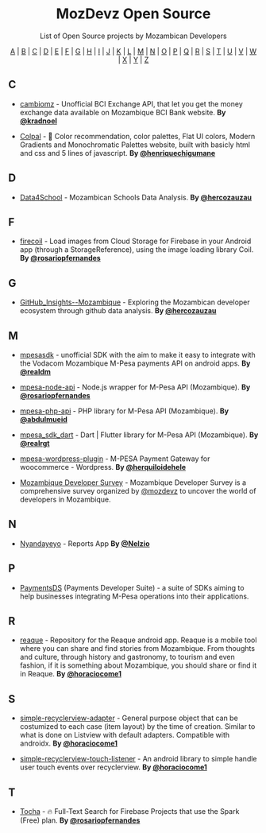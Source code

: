 <h1 align="center">
    MozDevz Open Source
</h1>
<p align="center">List of Open Source projects by Mozambican Developers</p>



<p align="center">
  <a href="#A">A</a> | <a href="#B">B</a> | <a href="#C">C</a> | <a href="#D">D</a> | <a href="#E">E</a> | <a href="#F">F</a> | <a href="#G">G</a> | <a href="#H">H</a> | <a href="#I">I</a> | <a href="#J">J</a> | <a href="#K">K</a> | <a href="#L">L</a> | <a href="#M">M</a> | <a href="#N">N</a> | <a href="#O">O</a> | <a href="#P">P</a> | <a href="#Q">Q</a> | <a href="#R">R</a> | <a href="#S">S</a> | <a href="#T">T</a> | <a href="#U">U</a> | <a href="#V">V</a> | <a href="#W">W</a> | <a href="#X">X</a> | <a href="#Y">Y</a> | <a href="#Z">Z</a>
</p>


## <a name="C"> </a>C

* [cambiomz](https://github.com/kradnoel/cambiomz) - Unofficial BCI Exchange API, that let you get the money exchange data available on Mozambique BCI Bank website. **By [@kradnoel](https://github.com/kradnoel)**

* [Colpal](https://github.com/HenriqueChigumane/colpal) - 🎨 Color recommendation, color palettes, Flat UI colors, Modern Gradients and Monochromatic Palettes website, built with basicly html and css and 5 lines of javascript. **By [@henriquechigumane](https://github.com/HenriqueChigumane/)**


## <a name="D"> </a>D

* [Data4School](https://github.com/HercoZauZau/Data4School) - Mozambican Schools Data Analysis. **By [@hercozauzau](https://github.com/hercozauzau)**


## <a name="F"> </a>F

* [firecoil](https://github.com/rosariopfernandes/firecoil) - Load images from Cloud Storage for Firebase in your Android app (through a StorageReference), using the image loading library Coil. **By [@rosariopfernandes](https://github.com/rosariopfernandes)**


## <a name="G"> </a>G

* [GitHub_Insights--Mozambique](https://github.com/HercoZauZau/GitHub_Insights--Mozambique) - Exploring the Mozambican developer ecosystem through github data analysis. **By [@hercozauzau](https://github.com/hercozauzau)**


## <a name="M"> </a>M

* [mpesasdk](https://github.com/realdm/mpesasdk) - unofficial SDK with the aim to make it easy to integrate with the Vodacom Mozambique M-Pesa payments API on android apps. **By [@realdm](https://github.com/realdm)**

* [mpesa-node-api](https://github.com/rosariopfernandes/mpesa-node-api) - Node.js wrapper for M-Pesa API (Mozambique). **By [@rosariopfernandes](https://github.com/rosariopfernandes)**

* [mpesa-php-api](https://github.com/abdulmueid/mpesa-php-api) - PHP library for M-Pesa API (Mozambique). **By [@abdulmueid](https://github.com/abdulmueid)**

* [mpesa_sdk_dart](https://github.com/realrgt/mpesa_sdk_dart) - Dart | Flutter library for M-Pesa API (Mozambique). **By [@realrgt](https://github.com/realrgt)**

* [mpesa-wordpress-plugin](https://github.com/herquiloidehele/mpesa-wordpress-plugin) - M-PESA Payment Gateway for woocommerce - Wordpress. **By [@herquiloidehele](https://github.com/herquiloidehele)**
* [Mozambique Developer Survey](https://github.com/mozdevz/Mozambique-Developer-Survey) - Mozambique Developer Survey is a comprehensive survey organized by [@mozdevz](https://github.com/mozdevz) to uncover the world of developers in Mozambique. 


## <a name="N"> </a>N

* [Nyandayeyo](https://github.com/Nelzio/Nyandayeyo) - Reports App **By [@Nelzio](https://github.com/Nelzio)**

## <a name="P"> </a>P

* [PaymentsDS](https://github.com/paymentsds) (Payments Developer Suite) - a suite of SDKs aiming to help businesses integrating M-Pesa operations into their  applications.

## <a name="R"> </a>R

* [reaque](https://github.com/horaciocome1/reaque) - Repository for the Reaque android app. Reaque is a mobile tool where you can share and find stories from Mozambique. From thoughts and culture, through history and gastronomy, to tourism and even fashion, if it is something about Mozambique, you should share or find it in Reaque.
 **By [@horaciocome1](https://github.com/horaciocome1)**

## <a name="S"> </a>S

* [simple-recyclerview-adapter](https://github.com/horaciocome1/simple-recyclerview-adapter) - General purpose object that can be costumized to each case (item layout) by the time of creation. Similar to what is done on Listview with default adapters. Compatible with androidx.
 **By [@horaciocome1](https://github.com/horaciocome1)**

* [simple-recyclerview-touch-listener](https://github.com/horaciocome1/simple-recyclerview-touch-listener) - An android library to simple handle user touch events over recyclerview.
 **By [@horaciocome1](https://github.com/horaciocome1)**

## <a name="T"> </a>T
* [Tocha](https://github.com/rosariopfernandes/Tocha) - 🔥 Full-Text Search for Firebase Projects that use the Spark (Free) plan.
 **By [@rosariopfernandes](https://github.com/rosariopfernandes)**
